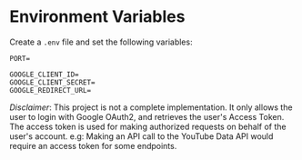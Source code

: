 # Environment Variables

Create a `.env` file and set the following variables:

```
PORT=

GOOGLE_CLIENT_ID=
GOOGLE_CLIENT_SECRET=
GOOGLE_REDIRECT_URL=
```

_Disclaimer_: This project is not a complete implementation. It only allows the user to login with Google OAuth2, and retrieves the user's Access Token. The access token is used for making authorized requests on behalf of the user's account. e.g: Making an API call to the YouTube Data API would require an access token for some endpoints.
